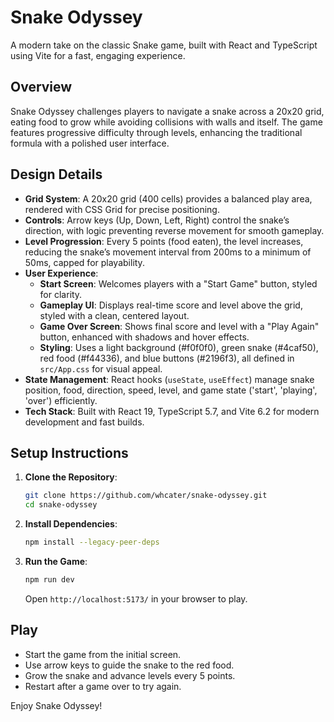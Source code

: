 # Snake Odyssey

A modern take on the classic Snake game, built with React and TypeScript using Vite for a fast, engaging experience.

## Overview

Snake Odyssey challenges players to navigate a snake across a 20x20 grid, eating food to grow while avoiding collisions with walls and itself. The game features progressive difficulty through levels, enhancing the traditional formula with a polished user interface.

## Design Details

- **Grid System**: A 20x20 grid (400 cells) provides a balanced play area, rendered with CSS Grid for precise positioning.
- **Controls**: Arrow keys (Up, Down, Left, Right) control the snake’s direction, with logic preventing reverse movement for smooth gameplay.
- **Level Progression**: Every 5 points (food eaten), the level increases, reducing the snake’s movement interval from 200ms to a minimum of 50ms, capped for playability.
- **User Experience**:
  - **Start Screen**: Welcomes players with a "Start Game" button, styled for clarity.
  - **Gameplay UI**: Displays real-time score and level above the grid, styled with a clean, centered layout.
  - **Game Over Screen**: Shows final score and level with a "Play Again" button, enhanced with shadows and hover effects.
  - **Styling**: Uses a light background (#f0f0f0), green snake (#4caf50), red food (#f44336), and blue buttons (#2196f3), all defined in `src/App.css` for visual appeal.
- **State Management**: React hooks (`useState`, `useEffect`) manage snake position, food, direction, speed, level, and game state ('start', 'playing', 'over') efficiently.
- **Tech Stack**: Built with React 19, TypeScript 5.7, and Vite 6.2 for modern development and fast builds.

## Setup Instructions

1. **Clone the Repository**:
   ```bash
   git clone https://github.com/whcater/snake-odyssey.git
   cd snake-odyssey
   ```
2. **Install Dependencies**:
   ```bash
   npm install --legacy-peer-deps
   ```
3. **Run the Game**:
   ```bash
   npm run dev
   ```
   Open `http://localhost:5173/` in your browser to play.

## Play

- Start the game from the initial screen.
- Use arrow keys to guide the snake to the red food.
- Grow the snake and advance levels every 5 points.
- Restart after a game over to try again.

Enjoy Snake Odyssey!
